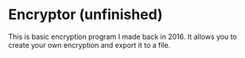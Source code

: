 # Encryptor (unfinished)
This is basic encryption program I made back in 2016. It allows you to create your own encryption and export it to a file.
